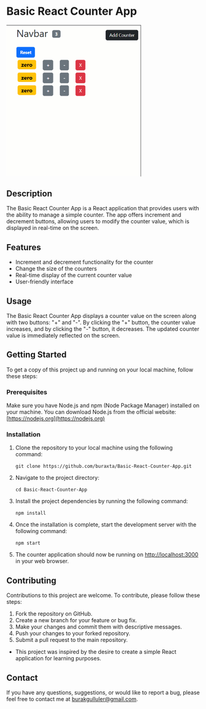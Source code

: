 # Basic React Counter App

<img src="https://raw.githubusercontent.com/buraxta/Basic-React-Counter-App/master/counter-project.gif" width=350 />

## Description

The Basic React Counter App is a React application that provides users with the ability to manage a simple counter. The app offers increment and decrement buttons, allowing users to modify the counter value, which is displayed in real-time on the screen.

## Features

- Increment and decrement functionality for the counter
- Change the size of the counters
- Real-time display of the current counter value
- User-friendly interface

## Usage

The Basic React Counter App displays a counter value on the screen along with two buttons: "+" and "-". By clicking the "+" button, the counter value increases, and by clicking the "-" button, it decreases. The updated counter value is immediately reflected on the screen.

## Getting Started

To get a copy of this project up and running on your local machine, follow these steps:

### Prerequisites

Make sure you have Node.js and npm (Node Package Manager) installed on your machine. You can download Node.js from the official website: [https://nodejs.org](https://nodejs.org)

### Installation

1. Clone the repository to your local machine using the following command:

   ```
   git clone https://github.com/buraxta/Basic-React-Counter-App.git
   ```

2. Navigate to the project directory:

   ```
   cd Basic-React-Counter-App
   ```

3. Install the project dependencies by running the following command:

   ```
   npm install
   ```

4. Once the installation is complete, start the development server with the following command:

   ```
   npm start
   ```

5. The counter application should now be running on [http://localhost:3000](http://localhost:3000) in your web browser.


## Contributing

Contributions to this project are welcome. To contribute, please follow these steps:

1. Fork the repository on GitHub.
2. Create a new branch for your feature or bug fix.
3. Make your changes and commit them with descriptive messages.
4. Push your changes to your forked repository.
5. Submit a pull request to the main repository.

- This project was inspired by the desire to create a simple React application for learning purposes.

## Contact

If you have any questions, suggestions, or would like to report a bug, please feel free to contact me at [burakgulluler@gmail.com](mailto:burakgulluler@gmail.com).
